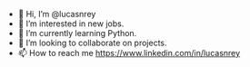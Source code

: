 - 👋 Hi, I’m @lucasnrey
- 👀 I’m interested in new jobs.
- 🌱 I’m currently learning Python.
- 💞️ I’m looking to collaborate on projects.
- 📫 How to reach me https://www.linkedin.com/in/lucasnrey

<!---
lucasnrey/lucasnrey is a ✨ special ✨ repository because its `README.md` (this file) appears on your GitHub profile.
You can click the Preview link to take a look at your changes.
--->
